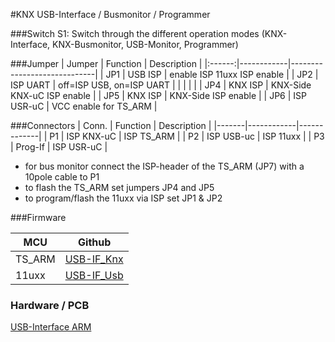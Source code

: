 #KNX USB-Interface / Busmonitor / Programmer

###Switch
S1: Switch through the different operation modes (KNX-Interface, KNX-Busmonitor, USB-Monitor, Programmer)

###Jumper
| Jumper | Function   | Description                 |
|:------:|------------|-----------------------------|
|  JP1   | USB ISP    | enable ISP 11uxx ISP enable |
|  JP2   | ISP UART   | off=ISP USB, on=ISP UART    |
|        |            |                             |
|  JP4   | KNX ISP    | KNX-Side KNX-uC ISP enable  |
|  JP5   | KNX ISP    | KNX-Side ISP enable         |
|  JP6   | ISP USR-uC | VCC enable for TS_ARM       |

###Connectors
| Conn. | Function   | Description |
|-------|------------|-------------|
| P1    | ISP KNX-uC | ISP TS_ARM  |
| P2    | ISP USB-uc | ISP 11uxx   |
| P3    | Prog-If    | ISP USR-uC  |

- for bus monitor connect the ISP-header of the TS_ARM (JP7) with a 10pole cable to P1
- to flash the TS_ARM set jumpers JP4 and JP5
- to program/flash the 11uxx via ISP set JP1 & JP2

###Firmware

| MCU    | Github                                                                                                          |
|--------|-----------------------------------------------------------------------------------------------------------------|
| TS_ARM | [USB-IF_Knx](https://github.com/selfbus/software-arm-incubation/tree/master/misc/USB-Interface-bcu1/USB-IF_Knx) |
| 11uxx  | [USB-IF_Usb](https://github.com/selfbus/software-arm-incubation/tree/master/misc/USB-Interface-bcu1/USB-IF_Usb) |

### Hardware / PCB
[USB-Interface ARM](https://github.com/selfbus/hardware-incubation/tree/master/misc/USB-Interface%20ARM)